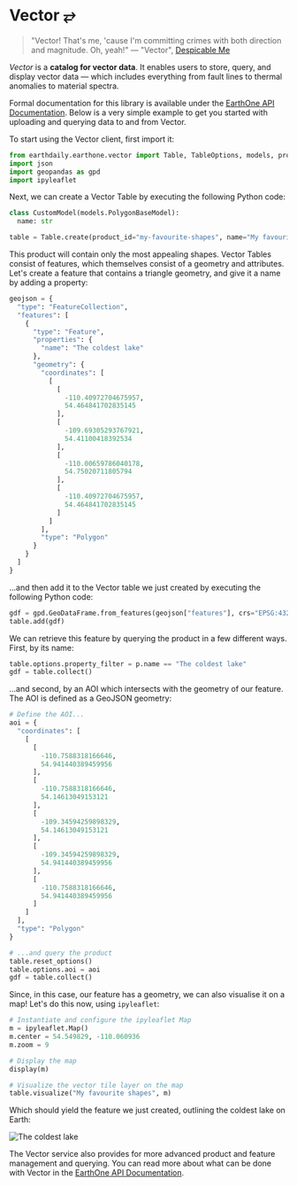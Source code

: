 # Vector ⥂

> "Vector! That's me, 'cause I'm committing crimes with both direction and magnitude. Oh, yeah!" — "Vector", [Despicable Me](https://en.wikipedia.org/wiki/Despicable_Me)

_Vector_ is a **catalog for vector data**. It enables users to store, query, and display vector data — which includes everything from fault lines to thermal anomalies to material spectra.

Formal documentation for this library is available under the [EarthOne API Documentation](https://docs.earthone.earthdaily.com/api.html). Below is a very simple example to get you started with uploading and querying data to and from Vector.

To start using the Vector client, first import it:

```python
from earthdaily.earthone.vector import Table, TableOptions, models, properties as p
import json
import geopandas as gpd
import ipyleaflet
```

Next, we can create a Vector Table by executing the following Python code:

```python
class CustomModel(models.PolygonBaseModel):
  name: str

table = Table.create(product_id="my-favourite-shapes", name="My favourite shapes", description="This is just one of my favorite shapes", model=CustomModel)
```

This product will contain only the most appealing shapes. Vector Tables consist of features, which themselves consist of a geometry and attributes.
Let's create a feature that contains a triangle geometry, and give it a name by adding a property:

```python
geojson = {
  "type": "FeatureCollection",
  "features": [
    {
      "type": "Feature",
      "properties": {
        "name": "The coldest lake"
      },
      "geometry": {
        "coordinates": [
          [
            [
              -110.40972704675957,
              54.464841702835145
            ],
            [
              -109.69305293767921,
              54.41100418392534
            ],
            [
              -110.00659786040178,
              54.75020711805794
            ],
            [
              -110.40972704675957,
              54.464841702835145
            ]
          ]
        ],
        "type": "Polygon"
      }
    }
  ]
}
```

...and then add it to the Vector table we just created by executing the following Python code:

```python
gdf = gpd.GeoDataFrame.from_features(geojson["features"], crs="EPSG:4326")
table.add(gdf)
```

We can retrieve this feature by querying the product in a few different ways. First, by its name:

```python
table.options.property_filter = p.name == "The coldest lake"
gdf = table.collect()
```

...and second, by an AOI which intersects with the geometry of our feature. The AOI is defined as a GeoJSON geometry:

```python
# Define the AOI...
aoi = {
  "coordinates": [
    [
      [
        -110.7588318166646,
        54.941440389459956
      ],
      [
        -110.7588318166646,
        54.14613049153121
      ],
      [
        -109.34594259898329,
        54.14613049153121
      ],
      [
        -109.34594259898329,
        54.941440389459956
      ],
      [
        -110.7588318166646,
        54.941440389459956
      ]
    ]
  ],
  "type": "Polygon"
}

# ...and query the product
table.reset_options()
table.options.aoi = aoi
gdf = table.collect()
```

Since, in this case, our feature has a geometry, we can also visualise it on a map! Let's do this now, using `ipyleaflet`:

```python
# Instantiate and configure the ipyleaflet Map
m = ipyleaflet.Map()
m.center = 54.549829, -110.060936
m.zoom = 9

# Display the map
display(m)

# Visualize the vector tile layer on the map
table.visualize("My favourite shapes", m)
```

Which should yield the feature we just created, outlining the coldest lake on Earth:

![The coldest lake](https://raw.githubusercontent.com/earthone/earthone-python/master/vector/images/the-coldest-lake.png)

The Vector service also provides for more advanced product and feature management and querying. You can read more about what can be done with Vector in the [EarthOne API Documentation](https://docs.earthone.earthdaily.com/api.html).
